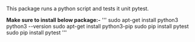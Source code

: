 This package runs a python script and tests it unit pytest.

**Make sure to install below package:-**
'''
     sudo apt-get install python3    
     python3 --version
     sudo apt-get install python3-pip
     sudo pip install pytest
     sudo pip install pytest
'''
